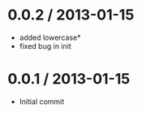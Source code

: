 
0.0.2 / 2013-01-15
==================

  * added lowercase*
  * fixed bug in init

0.0.1 / 2013-01-15
==================

  * Initial commit
